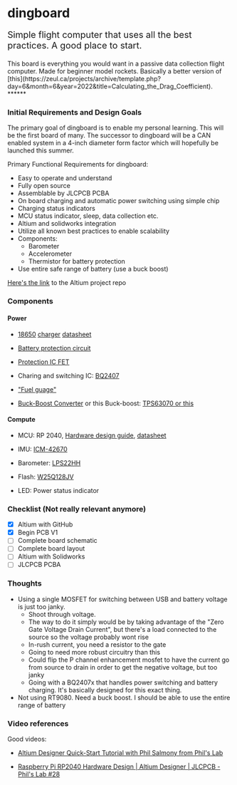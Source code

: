 # dingboard
<p style="font-size: 20px;">Simple flight computer that uses all the best practices. A good place to start.</p>
This board is everything you would want in a passive data collection flight computer. Made for beginner model rockets. Basically a better version of [this](https://zeul.ca/projects/archive/template.php?day=6&month=6&year=2022&title=Calculating_the_Drag_Coefficient).
******

### Initial Requirements and Design Goals
The primary goal of dingboard is to enable my personal learning.
This will be the first board of many. The successor to dingboard will be a CAN enabled system in a 4-inch diameter form factor which will hopefully be launched this summer.

Primary Functional Requirements for dingboard:

- Easy to operate and understand
- Fully open source
- Assemblable by JLCPCB PCBA
- On board charging and automatic power switching using simple chip
- Charging status indicators
- MCU status indicator, sleep, data collection etc.
- Altium and solidworks integration
- Utilize all known best practices to enable scalability
- Components:
    - Barometer
    - Accelerometer
    - Thermistor for battery protection
- Use entire safe range of battery (use a buck boost)

[Here's the link](https://github.com/zeulewan/dingboard) to the Altium project repo

### Components

#### Power

- [18650](https://old.reddit.com/r/18650masterrace/comments/qp21o8/buying_18650_batteries_start_here/) [charger](https://www.reddit.com/r/18650masterrace/comments/1gqk8iy/recommendations_for_a_battery_charger/) [datasheet](https://cdn.shopify.com/s/files/1/0481/9678/0183/files/samsung_25r_data_sheet.pdf?v=1605015771)

- [Battery protection circuit](https://www.ti.com/lit/ds/symlink/bq2970.pdf?ts=1731982692134&ref_url=https%253A%252F%252Fwww.ti.com%252Fproduct%252FBQ2970%252Fpart-details%252FBQ29700DSER)

- [Protection IC FET](https://www.ti.com/lit/ds/symlink/csd16406q3.pdf?ts=1732143396551&ref_url=https%253A%252F%252Fwww.google.com%252F)

- Charing and switching IC: [BQ2407](https://www.ti.com/lit/ds/symlink/bq24074.pdf)

- ["Fuel guage"](https://www.ti.com/lit/ds/symlink/bq27441-g1.pdf?ts=1731917229522&ref_url=https%253A%252F%252Fwww.ti.com%252Fproduct%252FBQ27441-G1%253FkeyMatch%253DBQ27441-G1A%2526tisearch%253Duniversal_search)

-  [Buck-Boost Converter](https://www.ti.com/lit/ds/symlink/tps63060.pdf?ts=1731997031379&ref_url=https%253A%252F%252Fwww.ti.com%252Fproduct%252FTPS63060) 
or this Buck-boost: [TPS63070 ](https://www.ti.com/lit/ds/symlink/tps63070.pdf?ts=1731929729399&ref_url=https%253A%252F%252Fwww.ti.com%252Fproduct%252FTPS63070%253Futm_source%253Dgoogle%2526utm_medium%253Dcpc%2526utm_campaign%253Dapp-null-null-gpn_en-cpc-pf-google-eu%2526utm_content%253Dtps63070%2526ds_k%253DTPS63070%2526dcm%253Dyes%2526gad_source%253D1%2526gclid%253DCj0KCQiA6Ou5BhCrARIsAPoTxrCaR9ul4GKeeqk04exPs55nL8KK7Iabunx0if0zZDwEN4diN9oB0GIaAmwyEALw_wcB%2526gclsrc%253Daw.ds)
[or this](https://www.sparkfun.com/datasheets/Prototyping/tps61200.pdf)

#### Compute

- MCU: RP 2040, [Hardware design guide](https://datasheets.raspberrypi.com/rp2040/hardware-design-with-rp2040.pdf), [datasheet](https://datasheets.raspberrypi.com/rp2040/rp2040-datasheet.pdf)

- IMU: [ICM-42670](https://datasheet.octopart.com/ICM-42670-P-InvenSense-datasheet-155317655.pdf?src-supplier=Component+Distributors+Inc.)

- Barometer: [LPS22HH](https://datasheet.ciiva.com/pdfs/VipMasterIC/IC/SGST/SGST-S-A0007383744/SGST-S-A0007383744-1.pdf?src-supplier=IHS+Markit)

- Flash: [W25Q128JV](https://datasheet.ciiva.com/pdfs/VipMasterIC/IC/WBND/WBND-S-A0008390754/WBND-S-A0008390754-1.pdf?src-supplier=IHS+Markit)

- LED: Power status indicator


### Checklist (Not really relevant anymore)

- [x] Altium with GitHub
- [x] Begin PCB V1
- [ ] Complete board schematic
- [ ] Complete board layout
- [ ] Altium with Solidworks
- [ ] JLCPCB PCBA

### Thoughts

- Using a single MOSFET for switching between USB and battery voltage is just too janky.
    - Shoot through voltage.
    - The way to do it simply would be by taking advantage of the "Zero Gate Voltage Drain Current", but there's a load connected to the source so the voltage probably wont rise
    - In-rush current, you need a resistor to the gate
    - Going to need more robust circuitry than this
    - Could flip the P channel enhancement mosfet to have the current go from source to drain in order to get the negative voltage, but too janky
    - Going with a BQ2407x that handles power switching and battery charging. It's basically designed for this exact thing.
- Not using RT9080. Need a buck boost. I should be able to use the entire range of battery

### Video references
Good videos:

- [Altium Designer Quick-Start Tutorial with Phil Salmony from Phil's Lab](https://www.youtube.com/watch?v=YTGzncKU5RY)

- [Raspberry Pi RP2040 Hardware Design | Altium Designer | JLCPCB - Phil's Lab #28](https://www.youtube.com/watch?v=X00Cm5LMNQk)

